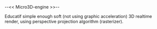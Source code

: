 --<<  Micro3D-engine  >>--

Educatif simple enough soft (not using graphic acceleration) 3D realtime render, using perspective projection algorithm (rasterizer).



